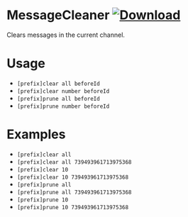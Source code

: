 # MessageCleaner [![Download](https://media.wtf/31024660)](https://betterdiscord.net/ghdl?id=3514 "MessageCleaner")
Clears messages in the current channel.

# Usage

-  `[prefix]clear all beforeId`
-  `[prefix]clear number beforeId`
-  `[prefix]prune all beforeId`
-  `[prefix]prune number beforeId`


# Examples

-  `[prefix]clear all`
-  `[prefix]clear all 739493961713975368`
-  `[prefix]clear 10`
-  `[prefix]clear 10 739493961713975368`
-  `[prefix]prune all`
-  `[prefix]prune all 739493961713975368`
-  `[prefix]prune 10`
-  `[prefix]prune 10 739493961713975368`
